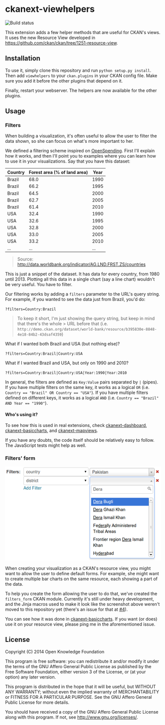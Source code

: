 ckanext-viewhelpers
===================

![Build status](https://travis-ci.org/ckan/ckanext-viewhelpers.svg)

This extension adds a few helper methods that are useful for CKAN's views. It
uses the new Resource View developed in
https://github.com/ckan/ckan/tree/1251-resource-view.

Installation
------------

To use it, simply clone this repository and run ```python setup.py install```.
Then add ```viewhelpers``` to your ```ckan.plugins``` in your CKAN config file.
Make sure you add it before the other plugins that depend on it.

Finally, restart your webserver. The helpers are now available for the other
plugins.

Usage
-----

### Filters

When building a visualization, it's often useful to allow the user to filter
the data shown, so she can focus on what's more important to her.

We defined a filtering scheme inspired on [OpenSpending](//openspending.org).
First I'll explain how it works, and then I'll point you to examples where you
can learn how to use it in your visualizations. Say that you have this dataset:

| Country | Forest area (% of land area) | Year |
| ------- | ---------------------------- | ---- |
| Brazil  | 68.0                         | 1990 |
| Brazil  | 66.2                         | 1995 |
| Brazil  | 64.5                         | 2000 |
| Brazil  | 62.7                         | 2005 |
| Brazil  | 61.4                         | 2010 |
| USA     | 32.4                         | 1990 |
| USA     | 32.6                         | 1995 |
| USA     | 32.8                         | 2000 |
| USA     | 33.0                         | 2005 |
| USA     | 33.2                         | 2010 |
| ...     | ...                          | ...  |

> Source: http://data.worldbank.org/indicator/AG.LND.FRST.ZS/countries

This is just a snippet of the dataset. It has data for every country, from 1980
until 2013. Plotting all this data in a single chart (say a line chart)
wouldn't be very useful. You have to filter.

Our filtering works by adding a `filters` parameter to the URL's query string.
For example, if you wanted to see the data just from Brazil, you'd do:

`?filters=Country:Brazil`

> To keep it short, I'm just showing the query string, but keep in mind that
> there's the whole > URL before that (i.e.
> `http://demo.ckan.org/dataset/world-bank/resource/b395830e-8848-4e18-84b2-43dsaf4359`)

What if I wanted both Brazil and USA (but nothing else)?

`?filters=Country:Brazil|Country:USA`

What if I wanted Brazil and USA, but only on 1990 and 2010?

`?filters=Country:Brazil|Country:USA|Year:1990|Year:2010`

In general, the filters are defined as `Key:Value` pairs separated by `|`
(pipes). If you have multiple filters on the same key, it works as a logical
`OR` (i.e. `Country == "Brazil" OR Country == "USA"`). If you have multiple
filters defined on different keys, it works as a logical `AND` (i.e. `Country
== "Brazil" AND Year == "1990"`).

#### Who's using it?

To see how this is used in real extensions, check
[ckanext-dashboard](//github.com/ckan/ckanext-dashboard),
[ckanext-basiccharts](//github.com/ckan/ckanext-basiccharts), and
[ckanext-mapviews](//github.com/ckan/ckanext-mapviews).

If you have any doubts, the code itself should be relatively easy to follow.
The JavaScript tests might help as well.

### Filters' form

![Filters form](doc/filters_form.png)

When creating your visualization as a CKAN's resource view, you might want to
allow the user to define default forms. For example, she might want to create
multiple bar charts on the same resource, each showing a part of the data.

To help you create the form allowing the user to do that, we've created the
`filters_form` CKAN module. Currently it's still under heavy development, and
the Jinja macros used to make it look like the screenshot above weren't moved
to this repository yet (there's an issue for that at
[#4](//github.com/ckan/ckanext-viewhelpers/issues/4)).

You can see how it was done in
[ckanext-basiccharts](https://github.com/ckan/ckanext-basiccharts/blob/master/ckanext/basiccharts/theme/templates/basechart_form.html). If you want (or does) use it on your resource view, please ping me in the aforementioned issue.

License
-------

Copyright (C) 2014 Open Knowledge Foundation

This program is free software: you can redistribute it and/or modify
it under the terms of the GNU Affero General Public License as published
by the Free Software Foundation, either version 3 of the License, or
(at your option) any later version.

This program is distributed in the hope that it will be useful,
but WITHOUT ANY WARRANTY; without even the implied warranty of
MERCHANTABILITY or FITNESS FOR A PARTICULAR PURPOSE.  See the
GNU Affero General Public License for more details.

You should have received a copy of the GNU Affero General Public License
along with this program.  If not, see <http://www.gnu.org/licenses/>.
